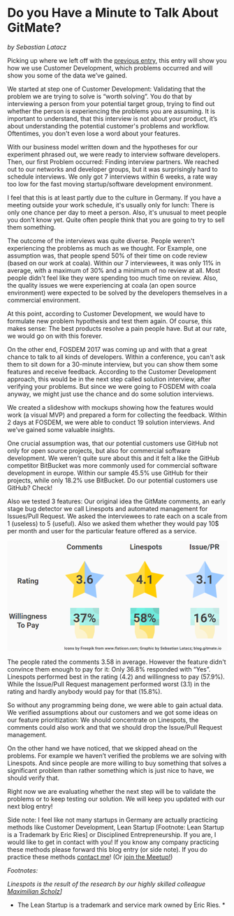 # Do you Have a Minute to Talk About GitMate?
*by Sebastian Latacz*

Picking up where we left off with the [previous entry](http://blog.gitmate.io/gitmate/2017/02/17/4-Steps-to-GitMate.html), this entry will show you how we use Customer Development, which problems occurred and will show you some of the data we’ve gained.

We started at step one of Customer Development: Validating that the problem we are trying to solve is “worth solving”. You do that by interviewing a person from your potential target group, trying to find out whether the person is experiencing the problems you are assuming. It is important to understand, that this interview is not about your product, it’s about understanding the potential customer's problems and workflow. Oftentimes, you don't even lose a word about your features.

With our business model written down and the hypotheses for our experiment phrased out, we were ready to interview software developers. Then, our first Problem occurred: Finding interview partners. We reached out to our networks and developer groups, but it was surprisingly hard to schedule interviews. We only got 7 interviews within 6 weeks, a rate way too low for the fast moving startup/software development environment.

I feel that this is at least partly due to the culture in Germany. If you have a meeting outside your work schedule, it's usually only for lunch: There is only one chance per day to meet a person. Also, it's unusual to meet people you don't know yet. Quite often people think that you are going to try to sell them something.

The outcome of the interviews was quite diverse. People weren't experiencing the problems as much as we thought. For Example, one assumption was, that people spend 50% of their time on code review (based on our work at coala). Within our 7 interviewees, it was only 11% in average, with a maximum of 30% and a minimum of no review at all. Most people didn't feel like they were spending too much time on review. Also, the quality issues we were experiencing at coala (an open source environment) were expected to be solved by the developers themselves in a commercial environment.

At this point, according to Customer Development, we would have to formulate new problem hypothesis and test them again. Of course, this makes sense: The best products resolve a pain people have. But at our rate, we would go on with this forever.

On the other end, FOSDEM 2017 was coming up and with that a great chance to talk to all kinds of developers. Within a conference, you can't ask them to sit down for a 30-minute interview, but you can show them some features and receive feedback. According to the Customer Development approach, this would be in the next step called solution interview, after verifying your problems. But since we were going to FOSDEM with coala anyway, we might just use the chance and do some solution interviews.

We created a slideshow with mockups showing how the features would work (a visual MVP) and prepared a form for collecting the feedback. Within 2 days at FOSDEM, we were able to conduct 19 solution interviews. And we’ve gained some valuable insights.

One crucial assumption was, that our potential customers use GitHub not only for open source projects, but also for commercial software development. We weren't quite sure about this and it felt a like the GitHub competitor BitBucket was more commonly used for commercial software development in europe. Within our sample 45.5% use GitHub for their projects, while only 18.2% use BitBucket. Do our potential customers use GitHub? Check!

Also we tested 3 features: Our original idea the GitMate comments, an early stage bug detector we call Linespots and automated management for Issues/Pull Request. We asked the interviewees to rate each on a scale from 1 (useless) to 5 (useful). Also we asked them whether they would pay 10$ per month and user for the particular feature offered as a service.

![alt text](https://raw.githubusercontent.com/GitMateIO/GitMateIO.github.io/master/_posts/1703FirstInterviewFindings.png "First GitMate Interview Findings")

The people rated the comments 3.58 in average. However the feature didn't convince them enough to pay for it: Only 36.8% responded with “Yes”. Linespots performed best in the rating (4.2) and willingness to pay (57.9%). While the Issue/Pull Request management performed worst (3.1) in the rating and hardly anybody would pay for that (15.8%).

So without any programming being done, we were able to gain actual data. We verified assumptions about our customers and we got some ideas on our feature prioritization: We should concentrate on Linespots, the comments could also work and that we should drop the Issue/Pull Request management.

On the other hand we have noticed, that we skipped ahead on the problems. For example we haven’t verified the problems we are solving with Linespots. And since people are more willing to buy something that solves a significant problem than rather something which is just nice to have, we should verify that.

Right now we are evaluating whether the next step will be to validate the problems or to keep testing our solution. We will keep you updated with our next blog entry!

Side note: I feel like not many startups in Germany are actually practicing methods like Customer Development, Lean Startup [Footnote: Lean Startup is a Trademark by Eric Ries] or Disciplined Entrepreneurship. If you are, I would like to get in contact with you! If you know any company practicing these methods please forward this blog entry (or side note). If you do practice these methods [contact me](mailto:sebastian@gitmate.io)! (Or [join the Meetup!](https://www.meetup.com/de-DE/Lean-Startup-Hamburg/events/237908473/))


*Footnotes:*

*Linespots is the result of the research by our highly skilled colleague [Maximilian Scholz](https://github.com/sims1253)]*

* The Lean Startup is a trademark and service mark owned by Eric Ries. *
